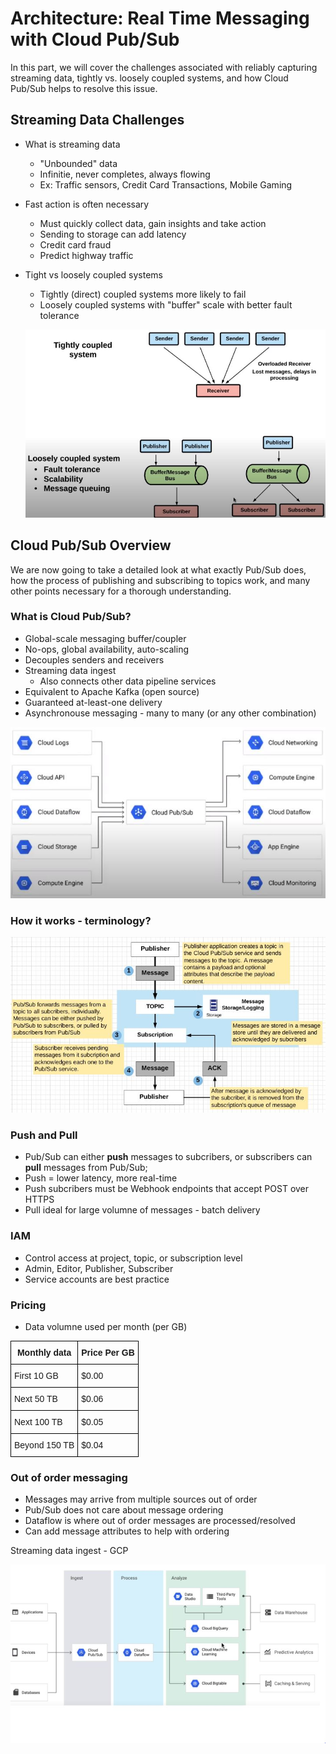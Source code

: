 # Architecture: Real Time Messaging with Cloud Pub/Sub

In this part, we will cover the challenges associated with reliably capturing streaming data, tightly vs. loosely coupled systems, and how Cloud Pub/Sub helps to resolve this issue.

## Streaming Data Challenges

- What is streaming data
  - "Unbounded" data
  - Infinitie, never completes, always flowing
  - Ex: Traffic sensors, Credit Card Transactions, Mobile Gaming
- Fast action is often necessary
  - Must quickly collect data, gain insights and take action
  - Sending to storage can add latency
  - Credit card fraud
  - Predict highway traffic
- Tight vs loosely coupled systems
  - Tightly (direct) coupled systems more likely to fail
  - Loosely coupled systems with "buffer" scale with better fault tolerance

  ![Tight vs loosely coupled systems](./image/4-1.jpg "Tight vs loosely coupled systems")

## Cloud Pub/Sub Overview

We are now going to take a detailed look at what exactly Pub/Sub does, how the process of publishing and subscribing to topics work, and many other points necessary for a thorough understanding. 

### What is Cloud Pub/Sub?
- Global-scale messaging buffer/coupler
- No-ops, global availability, auto-scaling
- Decouples senders and receivers
- Streaming data ingest
  - Also connects other data pipeline services
- Equivalent to Apache Kafka (open source)
- Guaranteed at-least-one delivery
- Asynchronouse messaging - many to many (or any other combination)

 ![Tight vs loosely coupled systems](./image/4-2.jpg "Tight vs loosely coupled systems")

### How it works - terminology?

  ![How it works - terminology?](./image/4-3.jpg "How it works - terminology?")

### Push and Pull
- Pub/Sub can either **push** messages to subcribers, or subscribers can **pull** messages from Pub/Sub;
- Push = lower latency, more real-time
- Push subcribers must be Webhook endpoints that accept POST over HTTPS
- Pull ideal for large volumne of messages - batch delivery

### IAM
- Control access at project, topic, or subscription level
- Admin, Editor, Publisher, Subscriber
- Service accounts are best practice

### Pricing
- Data volumne used per month (per GB)

<style type="text/css">
.tg  {border-collapse:collapse;border-spacing:0;}
.tg td{font-family:Arial, sans-serif;font-size:14px;padding:10px 5px;border-style:solid;border-width:1px;overflow:hidden;word-break:normal;border-color:black;}
.tg th{font-family:Arial, sans-serif;font-size:14px;font-weight:normal;padding:10px 5px;border-style:solid;border-width:1px;overflow:hidden;word-break:normal;border-color:black;}
.tg .tg-amwm{font-weight:bold;text-align:center;vertical-align:top}
.tg .tg-0lax{text-align:left;vertical-align:top}
</style>
<table class="tg">
  <tr>
    <th class="tg-amwm">Monthly data</th>
    <th class="tg-amwm">Price Per GB</th>
  </tr>
  <tr>
    <td class="tg-0lax">First 10 GB</td>
    <td class="tg-0lax">$0.00</td>
  </tr>
  <tr>
    <td class="tg-0lax">Next 50 TB</td>
    <td class="tg-0lax">$0.06</td>
  </tr>
  <tr>
    <td class="tg-0lax">Next 100 TB</td>
    <td class="tg-0lax">$0.05</td>
  </tr>
  <tr>
    <td class="tg-0lax">Beyond 150 TB</td>
    <td class="tg-0lax">$0.04</td>
  </tr>
</table>

### Out of order messaging
- Messages may arrive from multiple sources out of order
- Pub/Sub does not care about message ordering
- Dataflow is where out of order messages are processed/resolved
- Can add message attributes to help with ordering

Streaming data ingest - GCP 

![Streaming data ingest](./image/4-4.jpg "Streaming data ingest")
